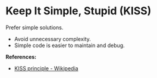 # Keep It Simple, Stupid (KISS)

Prefer simple solutions.

- Avoid unnecessary complexity.
- Simple code is easier to maintain and debug.

**References:**
- [KISS principle - Wikipedia](https://en.wikipedia.org/wiki/KISS_principle)
